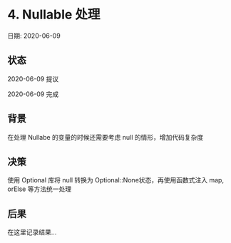 # 4. Nullable 处理

日期: 2020-06-09

## 状态

2020-06-09 提议

2020-06-09 完成

## 背景

在处理 Nullabe 的变量的时候还需要考虑 null 的情形，增加代码复杂度

## 决策

使用 Optional 库将 null 转换为 Optional::None状态，再使用函数式注入 map, orElse 等方法统一处理

## 后果

在这里记录结果...
